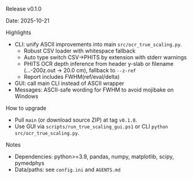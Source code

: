Release v0.1.0

Date: 2025-10-21

Highlights

- CLI: unify ASCII improvements into main `src/ocr_true_scaling.py`.
  - Robust CSV loader with whitespace fallback
  - Auto type switch CSV→PHITS by extension with stderr warnings
  - PHITS OCR depth inference from header y-slab or filename (…-200z.out → 20.0 cm), fallback to `--z-ref`
  - Report includes FWHM(ref/eval/delta)
- GUI: call main CLI instead of ASCII wrapper
- Messages: ASCII-safe wording for FWHM to avoid mojibake on Windows

How to upgrade

- Pull `main` (or download source ZIP) at tag `v0.1.0`.
- Use GUI via `scripts/run_true_scaling_gui.ps1` or CLI `python src/ocr_true_scaling.py`.

Notes

- Dependencies: python>=3.9, pandas, numpy, matplotlib, scipy, pymedphys
- Data/paths: see `config.ini` and `AGENTS.md`

